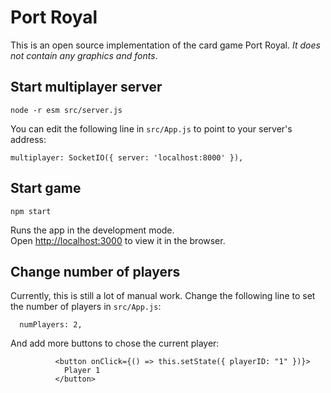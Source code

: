 # Port Royal

This is an open source implementation of the card game Port Royal. *It does not contain any graphics and fonts*.

## Start multiplayer server

```
node -r esm src/server.js
```

You can edit the following line in  `src/App.js` to point to your server's address:
```
multiplayer: SocketIO({ server: 'localhost:8000' }),
```

## Start game

```
npm start
```

Runs the app in the development mode.<br />
Open [http://localhost:3000](http://localhost:3000) to view it in the browser.

## Change number of players

Currently, this is still a lot of manual work. Change the following line to set the number of players in `src/App.js`:
```
  numPlayers: 2,
```
And add more buttons to chose the current player:
```
          <button onClick={() => this.setState({ playerID: "1" })}>
            Player 1
          </button>
```
